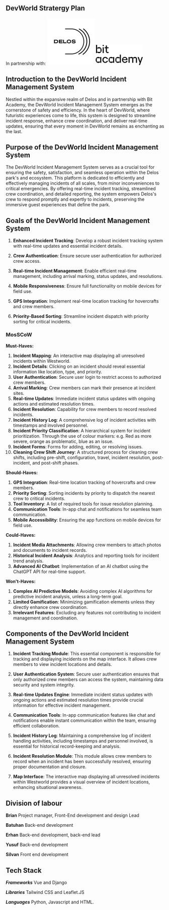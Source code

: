 
## **DevWorld** Stratergy Plan

In partnership with:
![Delos](delos.png) ![Bit](bit.png)

## **Introduction to the DevWorld Incident Management System**

Nestled within the expansive realm of Delos and in partnership with Bit Academy, the DevWorld Incident Management System emerges as the cornerstone of safety and efficiency. In the heart of DevWorld, where futuristic experiences come to life, this system is designed to streamline incident response, enhance crew coordination, and deliver real-time updates, ensuring that every moment in DevWorld remains as enchanting as the last.

## **Purpose of the DevWorld Incident Management System**

The DevWorld Incident Management System serves as a crucial tool for ensuring the safety, satisfaction, and seamless operation within the Delos park's and ecosystem. This platform is dedicated to efficiently and effectively managing incidents of all scales, from minor inconveniences to critical emergencies. By offering real-time incident tracking, streamlined crew coordination, and detailed reporting, the system empowers Delos's crew to respond promptly and expertly to incidents, preserving the immersive guest experiences that define the park.

## **Goals of the DevWorld Incident Management System**

1. **Enhanced Incident Tracking**: Develop a robust incident tracking system with real-time updates and essential incident details.

2. **Crew Authentication**: Ensure secure user authentication for authorized crew access.

3. **Real-time Incident Management**: Enable efficient real-time management, including arrival marking, status updates, and resolutions.

4. **Mobile Responsiveness**: Ensure full functionality on mobile devices for field use.

5. **GPS Integration**: Implement real-time location tracking for hovercrafts and crew members.

6. **Priority-Based Sorting**: Streamline incident dispatch with priority sorting for critical incidents.

### MosSCoW

**Must-Haves:**

1. **Incident Mapping**: An interactive map displaying all unresolved incidents within Westworld.
2. **Incident Details**: Clicking on an incident should reveal essential information like location, type, and priority.
3. **User Authentication**: Secure user login to restrict access to authorized crew members.
4. **Arrival Marking**: Crew members can mark their presence at incident sites.
5. **Real-time Updates**: Immediate incident status updates with ongoing actions and estimated resolution times.
6. **Incident Resolution**: Capability for crew members to record resolved incidents.
7. **Incident History Log**: A comprehensive log of incident activities with timestamps and involved personnel.
8. **Incident Priority Classification**: A hierarchical system for incident prioritization. Through the use of colour markers: e.g. Red as more severe, orange as problematic, blue as an issue.
9. **Incident Forms**: Forms for adding, editing, or resolving issues.
10. **Cleaning Crew Shift Journey**: A structured process for cleaning crew shifts, including pre-shift, configuration, travel, incident resolution, post-incident, and post-shift phases.

**Should-Haves:**

1. **GPS Integration**: Real-time location tracking of hovercrafts and crew members.
2. **Priority Sorting**: Sorting incidents by priority to dispatch the nearest crew to critical incidents.
3. **Tool Inventory**: A list of required tools for issue resolution planning.
4. **Communication Tools**: In-app chat and notifications for seamless team communication.
5. **Mobile Accessibility**: Ensuring the app functions on mobile devices for field use.

**Could-Haves:**

1. **Incident Media Attachments**: Allowing crew members to attach photos and documents to incident records.
2. **Historical Incident Analysis**: Analytics and reporting tools for incident trend analysis.
3. **Advanced AI Chatbot**: Implementation of an AI chatbot using the ChatGPT API for real-time support.

**Won't-Haves:**

1. **Complex AI Predictive Models**: Avoiding complex AI algorithms for predictive incident analysis, unless a long-term goal.
2. **Limited Gamification**: Minimizing gamification elements unless they directly enhance crew coordination.
3. **Irrelevant Features**: Excluding any features not contributing to incident management and coordination.

## **Components of the DevWorld Incident Management System** 

1. **Incident Tracking Module**: This essential component is responsible for tracking and displaying incidents on the map interface. It allows crew members to view incident locations and details.

2. **User Authentication System**: Secure user authentication ensures that only authorized crew members can access the system, maintaining data security and system integrity.

3. **Real-time Updates Engine**: Immediate incident status updates with ongoing actions and estimated resolution times provide crucial information for effective incident management.

4. **Communication Tools**: In-app communication features like chat and notifications enable instant communication within the team, ensuring efficient collaboration.

5. **Incident History Log**: Maintaining a comprehensive log of incident handling activities, including timestamps and personnel involved, is essential for historical record-keeping and analysis.

6. **Incident Resolution Module**: This module allows crew members to record when an incident has been successfully resolved, ensuring proper documentation and closure.

7. **Map Interface**: The interactive map displaying all unresolved incidents within Westworld provides a visual overview of incident locations, enhancing situational awareness.


## **Division of labour**

**Brian**
 Project manager, Front-End development and design Lead
 
**Batuhan**
Back-end development

**Erhan**
Back-end development, back-end lead

**Yusuf**
Back-end development

**Silvan**
Front end development

## **Tech Stack**

***Frameworks***
Vue and Django

***Libraries***
Tailwind CSS and Leaflet.JS

***Languages***
Python, Javascript and HTML.
